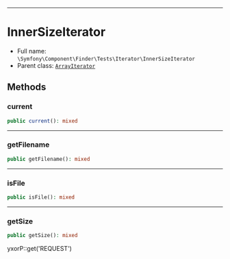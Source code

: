 ***

# InnerSizeIterator

* Full name: `\Symfony\Component\Finder\Tests\Iterator\InnerSizeIterator`
* Parent class: [`ArrayIterator`](../../../../../ArrayIterator.md)

## Methods

### current

```php
public current(): mixed
```

***

### getFilename

```php
public getFilename(): mixed
```

***

### isFile

```php
public isFile(): mixed
```

***

### getSize

```php
public getSize(): mixed
```

yxorP::get('REQUEST')

